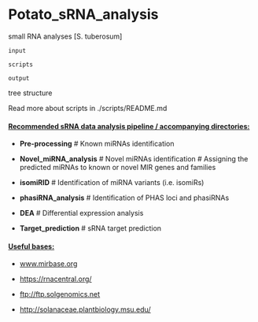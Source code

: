 # Potato_sRNA_analysis
small RNA analyses [S. tuberosum]

```
input

scripts

output
```
tree structure


Read more about scripts in ./scripts/README.md


<h4><u>Recommended sRNA data analysis pipeline / accompanying directories:</u></h4>

  - **Pre-processing** # Known miRNAs identification

  - **Novel_miRNA_analysis** # Novel miRNAs identification # Assigning the predicted miRNAs to known or novel MIR genes and families

  - **isomiRID** # Identification of miRNA variants (i.e. isomiRs)

  - **phasiRNA_analysis** # Identification of PHAS loci and phasiRNAs 

  - **DEA** # Differential expression analysis

  - **Target_prediction** # sRNA target prediction


<h4><u>Useful bases:</h4>

- www.mirbase.org

- https://rnacentral.org/

- ftp://ftp.solgenomics.net

- http://solanaceae.plantbiology.msu.edu/

